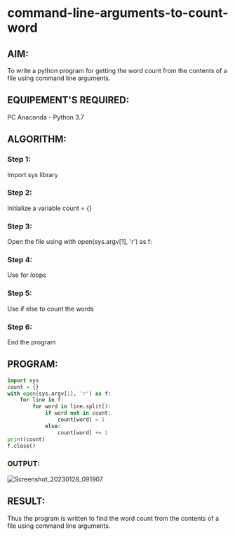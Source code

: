 # command-line-arguments-to-count-word
## AIM:
To write a python program for getting the word count from the contents of a file using command line arguments.
## EQUIPEMENT'S REQUIRED: 
PC
Anaconda - Python 3.7
## ALGORITHM: 
### Step 1:
Import sys library
### Step 2: 
 Initialize a variable count = {}

### Step 3: 
Open the file using with open(sys.argv[1], 'r') as f:
### Step 4:  
Use for loops
### Step 5: 
Use if else to count the words

### Step 6:
End the program
## PROGRAM:
```python
import sys
count = {}
with open(sys.argv[1], 'r') as f:
    for line in f:
        for word in line.split():
            if word not in count:
                count[word] = 1
            else:
                count[word] += 1
print(count)
f.close()
```
### OUTPUT:
![Screenshot_20230128_091907](https://user-images.githubusercontent.com/121029258/215275998-7e9f7c92-826b-4be5-ac96-08080f461d37.png)



## RESULT:
Thus the program is written to find the word count from the contents of a file using command line arguments.
